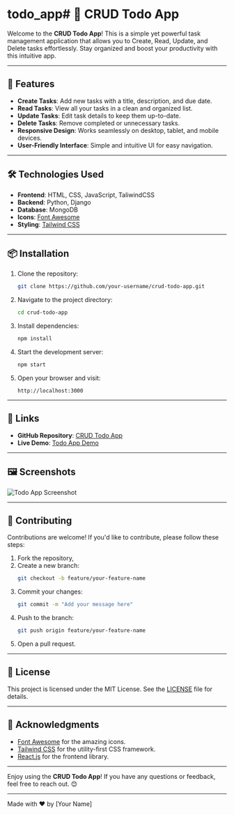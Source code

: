 # todo_app# 📝 CRUD Todo App

Welcome to the **CRUD Todo App**! This is a simple yet powerful task management application that allows you to Create, Read, Update, and Delete tasks effortlessly. Stay organized and boost your productivity with this intuitive app.

---

## 🚀 Features

- **Create Tasks**: Add new tasks with a title, description, and due date.
- **Read Tasks**: View all your tasks in a clean and organized list.
- **Update Tasks**: Edit task details to keep them up-to-date.
- **Delete Tasks**: Remove completed or unnecessary tasks.
- **Responsive Design**: Works seamlessly on desktop, tablet, and mobile devices.
- **User-Friendly Interface**: Simple and intuitive UI for easy navigation.

---

## 🛠️ Technologies Used

- **Frontend**: HTML, CSS, JavaScript, TaliwindCSS
- **Backend**: Python, Django
- **Database**: MongoDB
- **Icons**: [Font Awesome](https://fontawesome.com/)
- **Styling**: [Tailwind CSS](https://tailwindcss.com/)

---

## 📦 Installation

1. Clone the repository:
   ```bash
   git clone https://github.com/your-username/crud-todo-app.git
   ```
2. Navigate to the project directory:
   ```bash
   cd crud-todo-app
   ```
3. Install dependencies:
   ```bash
   npm install
   ```
4. Start the development server:
   ```bash
   npm start
   ```
5. Open your browser and visit:
   ```
   http://localhost:3000
   ```

---

## 🔗 Links

- **GitHub Repository**: [CRUD Todo App](https://github.com/your-username/crud-todo-app)
- **Live Demo**: [Todo App Demo](https://your-todo-app-demo-link.com)

---

## 🖼️ Screenshots

![Todo App Screenshot](/screenshots/todo-app.png)

---

## 🤝 Contributing

Contributions are welcome! If you'd like to contribute, please follow these steps:

1. Fork the repository,
2. Create a new branch:
   ```bash
   git checkout -b feature/your-feature-name
   ```
3. Commit your changes:
   ```bash
   git commit -m "Add your message here"
   ```
4. Push to the branch:
   ```bash
   git push origin feature/your-feature-name
   ```
5. Open a pull request.

---

## 📄 License

This project is licensed under the MIT License. See the [LICENSE](LICENSE) file for details.

---

## 🙏 Acknowledgments

- [Font Awesome](https://fontawesome.com/) for the amazing icons.
- [Tailwind CSS](https://tailwindcss.com/) for the utility-first CSS framework.
- [React.js](https://reactjs.org/) for the frontend library.

---

Enjoy using the **CRUD Todo App**! If you have any questions or feedback, feel free to reach out. 😊

---

Made with ❤️ by [Your Name]